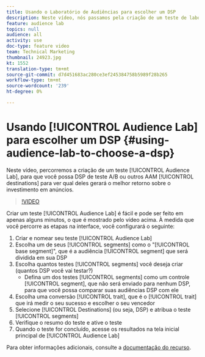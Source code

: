 ```yaml
---
title: Usando o Laboratório de Audiências para escolher um DSP
description: Neste vídeo, nós passamos pela criação de um teste de laboratório de Audiências, para que você possa DSP de teste A/B ou outros destinos de AAM para ver qual deles gerará o melhor retorno sobre o investimento em anúncios.
feature: audience lab
topics: null
audience: all
activity: use
doc-type: feature video
team: Technical Marketing
thumbnail: 24923.jpg
kt: 1552
translation-type: tm+mt
source-git-commit: d7d451683ac280ce3ef245384758b5989f28b265
workflow-type: tm+mt
source-wordcount: '239'
ht-degree: 0%

---
```



# Usando [!UICONTROL Audience Lab] para escolher um DSP {#using-audience-lab-to-choose-a-dsp}

Neste vídeo, percorremos a criação de um teste [!UICONTROL Audience Lab], para que você possa DSP de teste A/B ou outros AAM [!UICONTROL destinations] para ver qual deles gerará o melhor retorno sobre o investimento em anúncios.

>[!VIDEO](https://video.tv.adobe.com/v/24923/?quality=12)

Criar um teste [!UICONTROL Audience Lab] é fácil e pode ser feito em apenas alguns minutos, o que é mostrado pelo vídeo acima. À medida que você percorre as etapas na interface, você configurará o seguinte:

1. Criar e nomear seu teste [!UICONTROL Audience Lab]
1. Escolha um de seus [!UICONTROL segments] como o &quot;[!UICONTROL base segment]&quot;, que é a audiência [!UICONTROL segment] que será dividida em sua DSP
1. Escolha quantos testes [!UICONTROL segments] você deseja criar (quantos DSP você vai testar?)
   * Defina um dos testes [!UICONTROL segments] como um controle [!UICONTROL segment], que não será enviado para nenhum DSP, para que você possa comparar suas audiências DSP com ele
1. Escolha uma conversão [!UICONTROL trait], que é o [!UICONTROL trait] que irá medir o seu sucesso e escolher o seu vencedor
1. Selecione [!UICONTROL Destinations] (ou seja, DSP) e atribua o teste [!UICONTROL segments]
1. Verifique o resumo do teste e ative o teste
1. Quando o teste for concluído, acesse os resultados na tela inicial principal de [!UICONTROL Audience Lab]

Para obter informações adicionais, consulte a [documentação do recurso](https://marketing.adobe.com/resources/help/en_US/aam/audience-lab.html).
